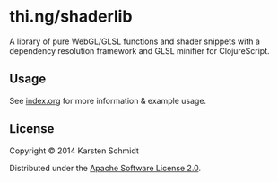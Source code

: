 # thi.ng/shaderlib

A library of pure WebGL/GLSL functions and shader snippets with a
dependency resolution framework and GLSL minifier for ClojureScript.

## Usage

See [index.org](src/index.org) for more information & example usage.

## License

Copyright © 2014 Karsten Schmidt

Distributed under the [Apache Software License 2.0](http://www.apache.org/licenses/LICENSE-2.0).

